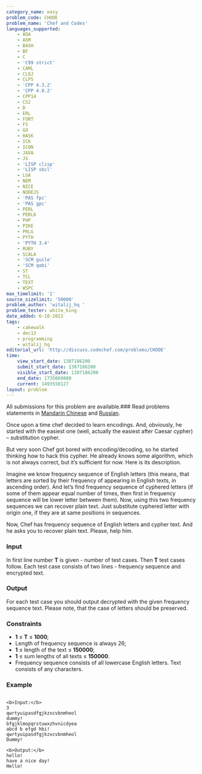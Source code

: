 ```yaml
---
category_name: easy
problem_code: CHODE
problem_name: 'Chef and Codes'
languages_supported:
    - ADA
    - ASM
    - BASH
    - BF
    - C
    - 'C99 strict'
    - CAML
    - CLOJ
    - CLPS
    - 'CPP 4.3.2'
    - 'CPP 4.9.2'
    - CPP14
    - CS2
    - D
    - ERL
    - FORT
    - FS
    - GO
    - HASK
    - ICK
    - ICON
    - JAVA
    - JS
    - 'LISP clisp'
    - 'LISP sbcl'
    - LUA
    - NEM
    - NICE
    - NODEJS
    - 'PAS fpc'
    - 'PAS gpc'
    - PERL
    - PERL6
    - PHP
    - PIKE
    - PRLG
    - PYTH
    - 'PYTH 3.4'
    - RUBY
    - SCALA
    - 'SCM guile'
    - 'SCM qobi'
    - ST
    - TCL
    - TEXT
    - WSPC
max_timelimit: '1'
source_sizelimit: '50000'
problem_author: 'witalij_hq '
problem_tester: white_king
date_added: 6-10-2013
tags:
    - cakewalk
    - dec13
    - programming
    - witalij_hq
editorial_url: 'http://discuss.codechef.com/problems/CHODE'
time:
    view_start_date: 1387186200
    submit_start_date: 1387186200
    visible_start_date: 1387186200
    end_date: 1735669800
    current: 1493558127
layout: problem
---
```

All submissions for this problem are available.###  Read problems statements in [Mandarin Chinese](http://www.codechef.com/download/translated/DEC13/mandarin/CHODE.pdf) and [Russian](http://www.codechef.com/download/translated/DEC13/russian/CHODE.pdf).

Once upon a time chef decided to learn encodings. And, obviously, he started with the easiest one (well, actually the easiest after Caesar cypher) – substitution cypher.


But very soon Chef got bored with encoding/decoding, so he started thinking how to hack this cypher.
He already knows some algorithm, which is not always correct,
but it’s sufficient for now. Here is its description.

Imagine we know frequency sequence of English letters (this means, that letters are sorted by their frequency of appearing in English texts, in ascending order).
And let’s find frequency sequence of cyphered letters (if some of them appear equal number of times, then first in frequency sequence will be lower letter between them).
Now, using this two frequency sequences we can recover plain text. Just substitute cyphered letter with origin one, if they are at same positions in sequences.

Now, Chef has frequency sequence of English letters and cypher text. And he asks you to recover plain text. Please, help him.

### Input

In first line number **T** is given - number of test cases. Then **T** test cases follow. Each test case consists of two lines - frequency sequence and encrypted text.

### Output

For each test case you should output decrypted with the given frequency sequence text. Please note, that the case of letters should be preserved.

### Constraints

- **1** ≤ **T** ≤ **1000**;
- Length of frequency sequence is always 26;
- **1** ≤ length of the text ≤ **150000**;
- **1** ≤ sum lengths of all texts ≤ **150000**.
- Frequency sequence consists of all lowercase English letters. Text consists of any characters.

### Example

```

<b>Input:</b>
3
qwrtyuipasdfgjkzxcvbnmheol
dummy!
bfgjklmopqrstuwxzhvnicdyea
abcd b efgd hbi!
qwrtyuipasdfgjkzxcvbnmheol
Dummy!

<b>Output:</b>
hello!
have a nice day!
Hello!


```